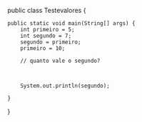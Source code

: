 
public class Testevalores {

	public static void main(String[] args) {
		int primeiro = 5;
		int segundo = 7;
		segundo = primeiro;
		primeiro = 10;
		
		// quanto vale o segundo?
		
		
		
		System.out.println(segundo);
		
	}
	
}
